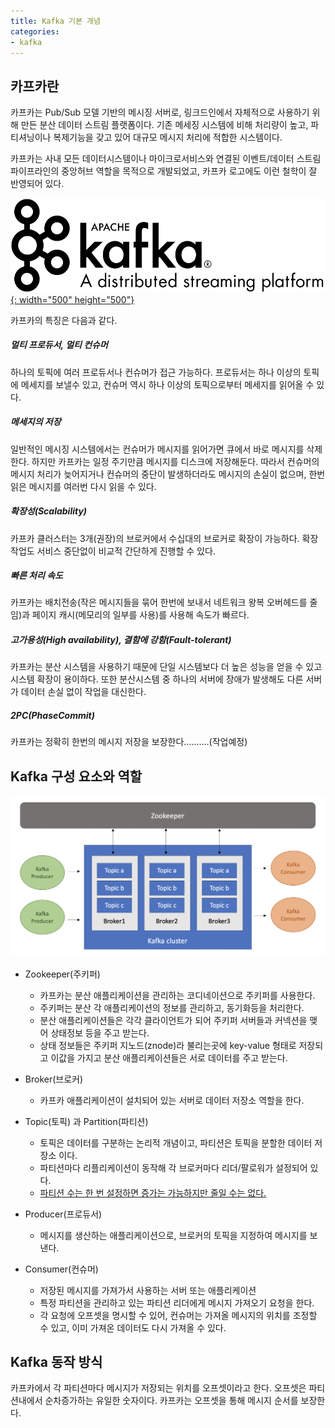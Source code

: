 ```yaml
---
title: Kafka 기본 개념
categories:
- kafka
---
```


## 카프카란
카프카는 Pub/Sub 모델 기반의 메시징 서버로, 링크드인에서 자체적으로 사용하기 위해 만든 분산 데이터 스트림 플랫폼이다.
기존 메세징 시스템에 비해 처리량이 높고, 파티셔닝이나 복제기능을 갖고 있어 대규모 메시지 처리에 적합한 시스템이다.

카프카는 사내 모든 데이터시스템이나 마이크로서비스와 연결된 이벤트/데이터 스트림 파이프라인의 중앙허브 역할을 목적으로 개발되었고,
카프카 로고에도 이런 철학이 잘 반영되어 있다.

[![카프카 로고](/assets/images/kafka/kafkalogo.png){: width="500" height="500"}](https://kafka.apache.org/)  

카프카의 특징은 다음과 같다.

##### 멀티 프로듀서, 멀티 컨슈머
하나의 토픽에 여러 프로듀서나 컨슈머가 접근 가능하다.
프로듀서는 하나 이상의 토픽에 메세지를 보낼수 있고, 컨슈머 역시 하나 이상의 토픽으로부터 메세지를 읽어올 수 있다.

##### 메세지의 저장
일반적인 메시징 시스템에서는 컨슈머가 메시지를 읽어가면 큐에서 바로 메시지를 삭제한다. 
하지만 카프카는 일정 주기만큼 메시지를 디스크에 저장해둔다.
따라서 컨슈머의 메시지 처리가 늦어지거나 컨슈머의 중단이 발생하더라도 메시지의 손실이 없으며, 
한번 읽은 메시지를 여러번 다시 읽을 수 있다.

##### 확장성(Scalability)
카프카 클러스터는 3개(권장)의 브로커에서 수십대의 브로커로 확장이 가능하다. 확장 작업도 서비스 중단없이 비교적 간단하게 진행할 수 있다.

##### 빠른 처리 속도
카프카는 배치전송(작은 메시지들을 묶어 한번에 보내서 네트워크 왕복 오버헤드를 줄임)과 
페이지 캐시(메모리의 일부를 사용)를 사용해 속도가 빠르다.

##### 고가용성(High availability), 결함에 강함(Fault-tolerant)
카프카는 분산 시스템을 사용하기 때문에 단일 시스템보다 더 높은 성능을 얻을 수 있고 시스템 확장이 용이하다. 또한 분산시스템 중 하나의 서버에 
장애가 발생해도 다른 서버가 데이터 손실 없이 작업을 대신한다.

##### 2PC(PhaseCommit)
카프카는 정확히 한번의 메시지 저장을 보장한다..........(작업예정)


## Kafka 구성 요소와 역할
![카프카 로고](/assets/images/kafka/kafkazookeeper.png)

- Zookeeper(주키퍼)
    - 카프카는 분산 애플리케이션을 관리하는 코디네이션으로 주키퍼를 사용한다.  
    - 주키퍼는 분산 각 애플리케이션의 정보를 관리하고, 동기화등을 처리한다.
    - 분산 애플리케이션들은 각각 클라이언트가 되어 주키퍼 서버들과 커넥션을 맺어 상태정보 등을 주고 받는다.
    - 상태 정보들은 주키퍼 지노드(znode)라 불리는곳에 key-value 형태로 저장되고 이값을 가지고 분산 애플리케이션들은 서로 데이터를 주고 받는다.

- Broker(브로커)
    - 카프카 애플리케이션이 설치되어 있는 서버로 데이터 저장소 역할을 한다.

- Topic(토픽) 과 Partition(파티션)
    - 토픽은 데이터를 구분하는 논리적 개념이고, 파티션은 토픽을 분할한 데이터 저장소 이다.
    - 파티션마다 리플리케이션이 동작해 각 브로커마다 리더/팔로워가 설정되어 있다.
    - <u>파티션 수는 한 번 설정하면 증가는 가능하지만 줄일 수는 없다.</u>
    
- Producer(프로듀서)
    - 메시지를 생산하는 애플리케이션으로, 브로커의 토픽을 지정하여 메시지를 보낸다.

- Consumer(컨슈머)
    - 저장된 메시지를 가져가서 사용하는 서버 또는 애플리케이션
    - 특정 파티션을 관리하고 있는 파티션 리더에게 메시지 가져오기 요청을 한다.
    - 각 요청에 오프셋을 명시할 수 있어, 컨슈머는 가져올 메시지의 위치를 조정할 수 있고, 이미 가져온 데이터도 다시 가져올 수 있다.

## Kafka 동작 방식
카프카에서 각 파티션마다 메시지가 저장되는 위치를 오프셋이라고 한다. 오프셋은 파티션내에서 순차증가하는 유일한 숫자이다. 카프카는 오프셋을 통해 메시지
순서를 보장한다.
